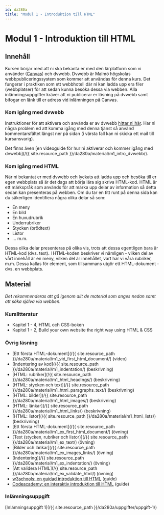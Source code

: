 ```yaml
---
id: da280a
title: "Modul 1 - Introduktion till HTML"
---
```


# Modul 1 - Introduktion till HTML

## Innehåll

Kursen börjar med att ni ska bekanta er med den lärplatform som vi använder ([Canvas](https://mau.instructure.com/login/saml)) och dvwebb. Dvwebb är Malmö högskolas webbpubliceringssystem som kommer att användas för denna kurs. Det fungerar i praktiken som ett webbhotell där ni kan ladda upp era filer (webbplatser) för att sedan kunna besöka dessa via webben. Alla inlämningsuppgifter kräver att ni publicerar er lösning på dvwebb samt bifogar en länk till er adress vid inlämningen på Canvas.

### Kom igång med dvwebb

Instruktioner för att aktivera och använda er av dvwebb [hittar ni här](http://ddwap.mah.se/dotnet/index.aspx). Har ni några problem ed att komma igång med denna tjänst så använd kommentarsfältet längst ner på sidan (i värsta fall kan ni skicka ett mail till kursansvarig).

Det finns även [en videoguide för hur ni aktiverar och kommer igång med dvwebb](/{{ site.resource_path }}/da280a/material/m1_intro_dvwebb/).

### Kom igång med HTML

När ni bekantat er med dvwebb och lyckats att ladda upp och besöka till er egen webbplats så är det dags att börja lära sig skriva HTML-kod. HTML är ett märkspråk som används för att märka upp delar av information så detta sedan kan presenteras på webben. Om du tar en titt runt på denna sida kan du säkerligen identifiera några olika delar så som:

* En meny
* En bild
* En huvudrubrik
* Underrubriker
* Stycken (brödtext)
* Listor
* ... m.m.

Dessa olika delar presenteras på olika vis, trots att dessa egentligen bara är HTML-kod (dvs. text). I HTML-koden beskriver vi nämligen - vilken del av vårt innehåll är en meny, vilken del är innehållet, vart har vi våra rubriker, m.m. Dessa kallas för element, som tillsammans utgör ett HTML-dokument - dvs. en webbplats.

## Material

_Det rekommenderas att gå igenom allt de material som anges nedan samt att söka själva via webben._

### Kurslitteratur

* Kapitel 1 - 4, HTML och CSS-boken
* Kapitel 1 - 2, Build your own website the right way using HTML & CSS

### Övrig läsning

* [Ett första HTML-dokument](/{{ site.resource_path }}/da280a/material/m1_vid_first_html_document/) (video)
* [Indentering av kod](/{{ site.resource_path }}/da280a/material/m1_indentation/) (beskrivning)
* [HTML: rubriker](/{{ site.resource_path }}/da280a/material/m1_html_headings/) (beskrivning)
* [HTML: stycken och text](/{{ site.resource_path }}/da280a/material/m1_html_paragraphs_text/) (beskrivning)
* [HTML: bilder](/{{ site.resource_path }}/da280a/material/m1_html_images/) (beskrivning)
* [HTML: länkar](/{{ site.resource_path }}/da280a/material/m1_html_links/) (beskrivning)
* [HTML: listor](/{{ site.resource_path }}/da280a/material/m1_html_lists/) (beskrivning)
* [Ett första HTML-dokument](/{{ site.resource_path }}/da280a/material/m1_ex_first_html_document/) (övning)
* [Text (stycken, rubriker och listor)](/{{ site.resource_path }}/da280a/material/m1_ex_text/) (övning)
* [Bilder och länkar](/{{ site.resource_path }}/da280a/material/m1_ex_images_links/) (övning)
* [Indentering](/{{ site.resource_path }}/da280a/material/m1_ex_indentation/) (övning)
* [Att validera HTML](/{{ site.resource_path }}/da280a/material/m1_ex_validate_html/) (övning)
* [w3schools: en guidad introduktion till HTML](http://www.w3schools.com/htmL/html_intro.asp) (guide)
* [Codeacademy: en interaktiv introduktion till HTML](https://www.codecademy.com/courses/html-one-o-one/0/1) (guide)

### Inlämningsuppgift

[Inlämningsuppgift 1](/{{ site.resource_path }}/da280a/uppgifter/uppgift-1/)


